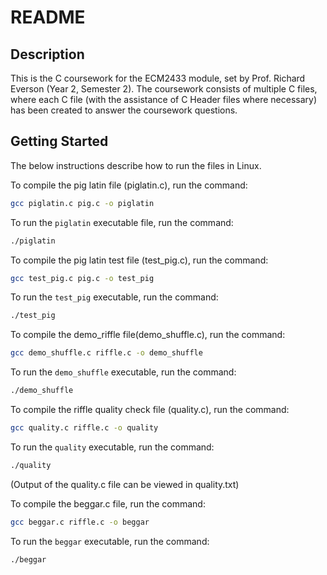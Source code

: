 # README

## Description
This is the C coursework for the ECM2433 module, set by Prof. Richard Everson (Year 2, Semester 2). The coursework consists of multiple C files, where each C file (with the assistance of C Header files where necessary) has been created to answer the coursework questions.
  
## Getting Started
The below instructions describe how to run the files in Linux.

To compile the pig latin file (piglatin.c), run the command:

```bash
gcc piglatin.c pig.c -o piglatin
```
To run the ```piglatin``` executable file, run the command:
```bash
./piglatin
```


To compile the pig latin test file (test_pig.c), run the command:

```bash
gcc test_pig.c pig.c -o test_pig
```

To run the ```test_pig``` executable, run the command:
```bash
./test_pig
```


To compile the demo_riffle file(demo_shuffle.c), run the command:
```bash
gcc demo_shuffle.c riffle.c -o demo_shuffle
```

To run the ```demo_shuffle``` executable, run the command:
```bash
./demo_shuffle
```
  

To compile the riffle quality check file (quality.c), run the command:
```bash
gcc quality.c riffle.c -o quality
```

To run the ```quality``` executable, run the command:
```bash
./quality
```

(Output of the quality.c file can be viewed in quality.txt)
  

To compile the beggar.c file, run the command:
```bash
gcc beggar.c riffle.c -o beggar
```

To run the ```beggar``` executable, run the command:
```bash
./beggar
```
